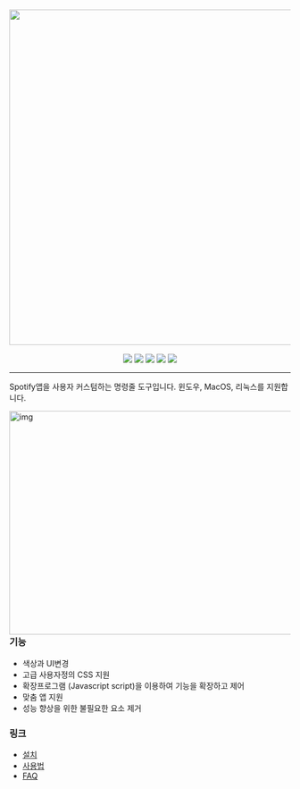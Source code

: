 <h3 align="center"><a href="https://spicetify.app/"><img src="https://i.imgur.com/iwcLITQ.png" width="600px"></a></h3>
<p align="center">
  <a href="https://goreportcard.com/report/github.com/spicetify/spicetify-cli"><img src="https://goreportcard.com/badge/github.com/spicetify/spicetify-cli"></a>
  <a href="https://github.com/Lseoksee/spicetify-cli-korean/releases/latest"><img src="https://img.shields.io/github/v/release/Lseoksee/spicetify-cli-korean.svg?colorB=97CA00%3Flabel%3Dversion&include_prereleases"></a>
  <a href="https://github.com/Lseoksee/spicetify-cli-korean/releases"><img src="https://img.shields.io/github/downloads/spicetify/spicetify-cli/total.svg?colorB=97CA00"></a>
  <a href="https://discord.gg/VnevqPp2Rr"><img src="https://img.shields.io/discord/842219447716151306?label=chat&logo=discord&logoColor=discord"></a>
  <a href="https://www.reddit.com/r/spicetify"><img src="https://img.shields.io/reddit/subreddit-subscribers/spicetify?logo=reddit"></a>
</p>

---

Spotify앱을 사용자 커스텀하는 명령줄 도구입니다.
윈도우, MacOS, 리눅스를 지원합니다.

<img src=".github/assets/logo.png" alt="img" align="right" width="560px" height="400px">

### 기능

- 색상과 UI변경
- 고급 사용자정의 CSS 지원
- 확장프로그램 (Javascript script)을 이용하여 기능을 확장하고 제어
- 맞춤 앱 지원
- 성능 향상을 위한 불필요한 요소 제거

### 링크

- [설치](https://spicetify.app/docs/getting-started)
- [사용법](https://spicetify.app/docs/getting-started#basic-usage)
- [FAQ](https://spicetify.app/docs/faq)
